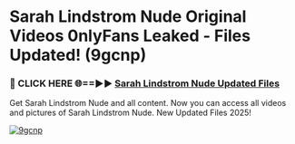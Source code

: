# Sarah Lindstrom Nude Original Videos 0nlyFans Leaked - Files Updated! (9gcnp)

<h3>🔴 CLICK HERE 🌐==►► <a href="https://tinyurl.com/52m3yx9h" rel="nofollow">Sarah Lindstrom Nude Updated Files</a></h3>

Get Sarah Lindstrom Nude and all content. Now you can access all videos and pictures of Sarah Lindstrom Nude. New Updated Files 2025!

[![9gcnp](https://i.imgur.com/TnHtlc8.gif)](https://tinyurl.com/52m3yx9h)
